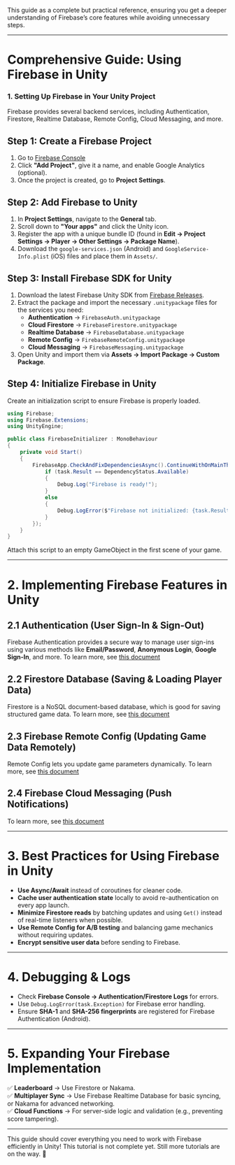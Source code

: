 This guide as a complete but practical reference, ensuring you get a deeper understanding of Firebase’s core features while avoiding unnecessary steps.

---

# **Comprehensive Guide: Using Firebase in Unity**

### **1. Setting Up Firebase in Your Unity Project**
Firebase provides several backend services, including Authentication, Firestore, Realtime Database, Remote Config, Cloud Messaging, and more.

## **Step 1: Create a Firebase Project**
1. Go to [Firebase Console](https://console.firebase.google.com/)
2. Click **"Add Project"**, give it a name, and enable Google Analytics (optional).
3. Once the project is created, go to **Project Settings**.

## **Step 2: Add Firebase to Unity**
1. In **Project Settings**, navigate to the **General** tab.
2. Scroll down to **"Your apps"** and click the Unity icon.
3. Register the app with a unique bundle ID (found in **Edit → Project Settings → Player → Other Settings → Package Name**).
4. Download the `google-services.json` (Android) and `GoogleService-Info.plist` (iOS) files and place them in `Assets/`.

## **Step 3: Install Firebase SDK for Unity**
1. Download the latest Firebase Unity SDK from [Firebase Releases](https://firebase.google.com/docs/unity/setup).
2. Extract the package and import the necessary `.unitypackage` files for the services you need:
   - **Authentication** → `FirebaseAuth.unitypackage`
   - **Cloud Firestore** → `FirebaseFirestore.unitypackage`
   - **Realtime Database** → `FirebaseDatabase.unitypackage`
   - **Remote Config** → `FirebaseRemoteConfig.unitypackage`
   - **Cloud Messaging** → `FirebaseMessaging.unitypackage`
3. Open Unity and import them via **Assets → Import Package → Custom Package**.

## **Step 4: Initialize Firebase in Unity**
Create an initialization script to ensure Firebase is properly loaded.

```csharp
using Firebase;
using Firebase.Extensions;
using UnityEngine;

public class FirebaseInitializer : MonoBehaviour
{
    private void Start()
    {
        FirebaseApp.CheckAndFixDependenciesAsync().ContinueWithOnMainThread(task => {
            if (task.Result == DependencyStatus.Available)
            {
                Debug.Log("Firebase is ready!");
            }
            else
            {
                Debug.LogError($"Firebase not initialized: {task.Result}");
            }
        });
    }
}
```
Attach this script to an empty GameObject in the first scene of your game.

---

# **2. Implementing Firebase Features in Unity**

## **2.1 Authentication (User Sign-In & Sign-Out)**

Firebase Authentication provides a secure way to manage user sign-ins using various methods like **Email/Password**, **Anonymous Login**, **Google Sign-In**, and more.
To learn more, see [this document](./Authentication/)

## **2.2 Firestore Database (Saving & Loading Player Data)**
Firestore is a NoSQL document-based database, which is good for saving structured game data.
To learn more, see [this document](./Firestore/)

## **2.3 Firebase Remote Config (Updating Game Data Remotely)**
Remote Config lets you update game parameters dynamically.
To learn more, see [this document](./Remote%20Config/)

## **2.4 Firebase Cloud Messaging (Push Notifications)**
To learn more, see [this document]()

---

# **3. Best Practices for Using Firebase in Unity**
- **Use Async/Await** instead of coroutines for cleaner code.
- **Cache user authentication state** locally to avoid re-authentication on every app launch.
- **Minimize Firestore reads** by batching updates and using `Get()` instead of real-time listeners when possible.
- **Use Remote Config for A/B testing** and balancing game mechanics without requiring updates.
- **Encrypt sensitive user data** before sending to Firebase.

---

# **4. Debugging & Logs**
- Check **Firebase Console → Authentication/Firestore Logs** for errors.
- Use `Debug.LogError(task.Exception)` for Firebase error handling.
- Ensure **SHA-1** and **SHA-256 fingerprints** are registered for Firebase Authentication (Android).

---

# **5. Expanding Your Firebase Implementation**
✅ **Leaderboard** → Use Firestore or Nakama.  
✅ **Multiplayer Sync** → Use Firebase Realtime Database for basic syncing, or Nakama for advanced networking.  
✅ **Cloud Functions** → For server-side logic and validation (e.g., preventing score tampering).  

---

This guide should cover everything you need to work with Firebase efficiently in Unity! This tutorial is not complete yet. Still more tutorials are on the way. 🚀